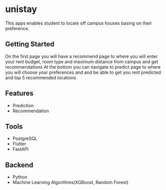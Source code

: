 # unistay

This apps enables student to locate off campus houses basing on their preference.

## Getting Started

On the first page you will have a recommend page to where you will enter your rent budget, room type and maximum distance from campus and get recommendations
At the bottom you can navigate to predict page to where you will choose your preferences and and be able to get you rent predicted and top 5 recommended locations

## Features
- Prediction
- Recommendation

## Tools
- PostgreSQL
- Flutter
- FastAPI

## Backend
  - Python
  - Machine Learning Algorithms(XGBoost, Random Forest)
